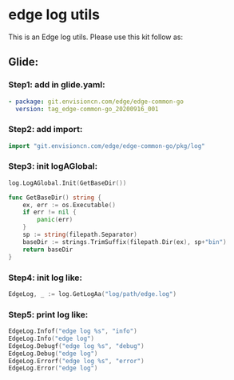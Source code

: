 # edge log utils
This is an Edge log utils.
Please use this kit follow as:

## Glide:
### Step1: add in glide.yaml:
```yaml
- package: git.envisioncn.com/edge/edge-common-go
  version: tag_edge-common-go_20200916_001
```


### Step2: add import:
```go
import "git.envisioncn.com/edge/edge-common-go/pkg/log"
```


### Step3: init logAGlobal:
```go
log.LogAGlobal.Init(GetBaseDir())

func GetBaseDir() string {
	ex, err := os.Executable()
	if err != nil {
		panic(err)
	}
	sp := string(filepath.Separator)
	baseDir := strings.TrimSuffix(filepath.Dir(ex), sp+"bin")
	return baseDir
}
```


### Step4: init log like:
```go
EdgeLog, _ := log.GetLogAa("log/path/edge.log")
```


### Step5: print log like:
```go
EdgeLog.Infof("edge log %s", "info")
EdgeLog.Info("edge log")
EdgeLog.Debugf("edge log %s", "debug")
EdgeLog.Debug("edge log")
EdgeLog.Errorf("edge log %s", "error")
EdgeLog.Error("edge log")
```


